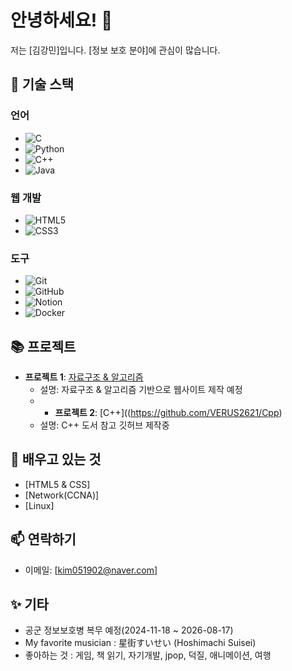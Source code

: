 # 안녕하세요! 👋

저는 [김강민]입니다. [정보 보호 분야]에 관심이 많습니다.

## 🚀 기술 스택

### 언어
- ![C](https://img.shields.io/badge/-C-00599C?style=flat-square&logo=c&logoColor=white) 
- ![Python](https://img.shields.io/badge/-Python-3776AB?style=flat-square&logo=python&logoColor=white)
- ![C++](https://img.shields.io/badge/-C++-00599C?style=flat-square&logo=c%2B%2B&logoColor=white) 
- ![Java](https://img.shields.io/badge/-Java-007396?style=flat-square&logo=java&logoColor=white)

### 웹 개발
- ![HTML5](https://img.shields.io/badge/-HTML5-E34F26?style=flat-square&logo=html5&logoColor=white)
- ![CSS3](https://img.shields.io/badge/-CSS3-1572B6?style=flat-square&logo=css3&logoColor=white)

### 도구
- ![Git](https://img.shields.io/badge/-Git-F05032?style=flat-square&logo=git&logoColor=white)
- ![GitHub](https://img.shields.io/badge/-GitHub-181717?style=flat-square&logo=github&logoColor=white)
- ![Notion](https://img.shields.io/badge/-Notion-000000?style=flat-square&logo=notion&logoColor=white)
- ![Docker](https://img.shields.io/badge/-Docker-2496ED?style=flat-square&logo=docker&logoColor=white)

## 📚 프로젝트
- **프로젝트 1**: [자료구조 & 알고리즘 ](https://github.com/VERUS2621/Data-Structure-Algorithm-kr-)
  - 설명: 자료구조 & 알고리즘 기반으로 웹사이트 제작 예정
  - - **프로젝트 2**: [C++]((https://github.com/VERUS2621/Cpp)
  - 설명: C++ 도서 참고 깃허브 제작중
  
## 🌱 배우고 있는 것
- [HTML5 & CSS]
- [Network(CCNA)]
- [Linux]

## 📫 연락하기
- 이메일: [kim051902@naver.com]

## ✨ 기타
- 공군 정보보호병 복무 예정(2024-11-18 ~ 2026-08-17)
- My favorite musician : 星街すいせい (Hoshimachi Suisei)
- 좋아하는 것 : 게임, 책 읽기, 자기개발, jpop, 덕질, 애니메이션, 여행
